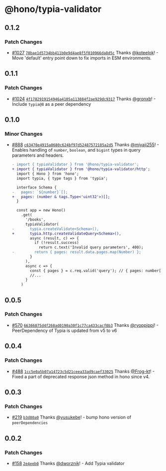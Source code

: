 # @hono/typia-validator

## 0.1.2

### Patch Changes

- [#1027](https://github.com/honojs/middleware/pull/1027) [`70bae1d5734bb411b0e9d4ae8f5f010966da8d5c`](https://github.com/honojs/middleware/commit/70bae1d5734bb411b0e9d4ae8f5f010966da8d5c) Thanks [@koteelok](https://github.com/koteelok)! - Move 'default' entry point down to fix imports in ESM environments.

## 0.1.1

### Patch Changes

- [#1024](https://github.com/honojs/middleware/pull/1024) [`4f1782919154946a4105a113884f2ae929dc9317`](https://github.com/honojs/middleware/commit/4f1782919154946a4105a113884f2ae929dc9317) Thanks [@gronxb](https://github.com/gronxb)! - Include `typia@8` as a peer dependency

## 0.1.0

### Minor Changes

- [#888](https://github.com/honojs/middleware/pull/888) [`c63470e4915a0680c624bf97d52487572185a2d5`](https://github.com/honojs/middleware/commit/c63470e4915a0680c624bf97d52487572185a2d5) Thanks [@miyaji255](https://github.com/miyaji255)! - Enables handling of `number`, `boolean`, and `bigint` types in query parameters and headers.

  ```diff
  - import { typiaValidator } from '@hono/typia-validator';
  + import { typiaValidator } from '@hono/typia-validator/http';
    import { Hono } from 'hono';
    import typia, { type tags } from 'typia';

    interface Schema {
  -   pages: `${number}`[];
  +   pages: (number & tags.Type<'uint32'>)[];
    }

    const app = new Hono()
      .get(
        '/books',
        typiaValidator(
  -       typia.createValidate<Schema>(),
  +       typia.http.createValidateQuery<Schema>(),
          async (result, c) => {
            if (!result.success)
              return c.text('Invalid query parameters', 400);
  -         return { pages: result.data.pages.map(Number) };
          }
        ),
        async c => {
          const { pages } = c.req.valid('query'); // { pages: number[] }
          //...
        }
      )
  ```

## 0.0.5

### Patch Changes

- [#570](https://github.com/honojs/middleware/pull/570) [`66366075d4f268ad0190a30f1c77ca433cacf0b3`](https://github.com/honojs/middleware/commit/66366075d4f268ad0190a30f1c77ca433cacf0b3) Thanks [@ryoppippi](https://github.com/ryoppippi)! - PeerDependency of Typia is updated from v5 to v6

## 0.0.4

### Patch Changes

- [#488](https://github.com/honojs/middleware/pull/488) [`1cc5e0a5b07a14723c5d21ceea33ad9caef33025`](https://github.com/honojs/middleware/commit/1cc5e0a5b07a14723c5d21ceea33ad9caef33025) Thanks [@Frog-kt](https://github.com/Frog-kt)! - Fixed a part of deprecated response json method in hono since v4.

## 0.0.3

### Patch Changes

- [#219](https://github.com/honojs/middleware/pull/219) [`b3d80a0`](https://github.com/honojs/middleware/commit/b3d80a0cca92db6b243d3a6e9761c20d931136a2) Thanks [@yusukebe](https://github.com/yusukebe)! - bump hono version of `peerDependencies`

## 0.0.2

### Patch Changes

- [#158](https://github.com/honojs/middleware/pull/158) [`2e4eeb0`](https://github.com/honojs/middleware/commit/2e4eeb0b70ab8055739642e50b86351c80d48341) Thanks [@dworznik](https://github.com/dworznik)! - Add Typia validator
